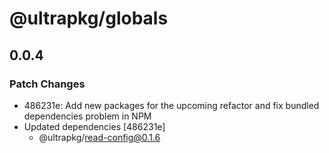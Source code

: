 # @ultrapkg/globals

## 0.0.4

### Patch Changes

- 486231e: Add new packages for the upcoming refactor and fix bundled dependencies problem in NPM
- Updated dependencies [486231e]
  - @ultrapkg/read-config@0.1.6
